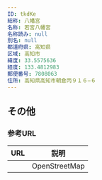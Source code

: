 ```yaml
---
ID: tkdKe
総称: 八幡宮
名称: 若宮八幡宮
名称読み: null
別名: null
都道府県: 高知県
区域: 高知市
緯度: 33.5575636
経度: 133.4812983
郵便番号: 7808063
住所: 高知県高知市朝倉丙９１６−６
---
```


## その他

### 参考URL

| URL | 説明          |
| --- | ------------- |
|     | OpenStreetMap |
